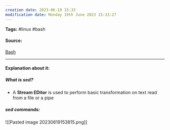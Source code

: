 ```yaml
---
creation date: 2023-06-19 15:33
modification date: Monday 19th June 2023 15:33:27
---
```


**Tags:** #linux #bash

#### Source:
[Bash](https://tldp.org/LDP/Bash-Beginners-Guide/html/chap_05.html)

--------------------------------------

#### Explanation about it:

##### What is sed?

* A **Stream EDitor** is used to perform basic transformation on text read from a file or a pipe

##### sed commands:

![[Pasted image 20230619153815.png]]

